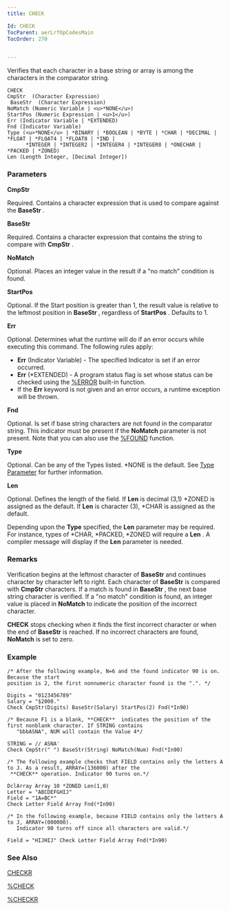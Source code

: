 ```yaml
---
title: CHECK

Id: CHECK
TocParent: aerLrfOpCodesMain
TocOrder: 270


---
```


Verifies that each character in a base string or array is among the characters in the comparator string. 

```
CHECK
CmpStr  (Character Expression)
 BaseStr  (Character Expression)
NoMatch (Numeric Variable | <u>*NONE</u>)
StartPos (Numeric Expression | <u>1</u>)
Err (Indicator Variable | *EXTENDED) 
Fnd (Indicator Variable)
Type (<u>*NONE</u> | *BINARY | *BOOLEAN | *BYTE | *CHAR | *DECIMAL | *FLOAT | *FLOAT4 | *FLOAT8 | *IND |
      *INTEGER | *INTEGER2 | *INTEGER4 | *INTEGER8 | *ONECHAR | *PACKED | *ZONED)
Len (Length Integer, [Decimal Integer])
```

### Parameters

**CmpStr** 

Required. Contains a character expression that is used to compare against the **BaseStr** .


**BaseStr** 

Required. Contains a character expression that contains the string to compare with **CmpStr** .


**NoMatch** 

Optional. Places an integer value in the result if a "no match" condition is found.


**StartPos** 

Optional. If the Start position is greater than 1, the result value is relative to the leftmost position in **BaseStr** , regardless of **StartPos** . Defaults to 1.


**Err** 

Optional. Determines what the runtime will do if an error occurs while executing this command. The following rules apply: 

- **Err** (Indicator Variable) - The specified Indicator is set if an error occurred.
- **Err** (*EXTENDED) - A program status flag is set whose status can be checked using the [%ERROR](ERROR_Function.html) built-in function.
- If the **Err** keyword is not given and an error occurs, a runtime exception will be thrown.


**Fnd** 

Optional. Is set if base string characters are not found in the comparator string. This indicator must be present if the **NoMatch** parameter is not present. Note that you can also use the [%FOUND](FOUND_Function.html) function.


**Type** 

Optional. Can be any of the Types listed. *NONE is the default. See [Type Parameter](Type_Parameter.html) for further information.


**Len** 

Optional. Defines the length of the field. If **Len** is decimal (3,1) *ZONED is assigned as the default. If **Len** is character (3), *CHAR is assigned as the default. 

Depending upon the **Type** specified, the **Len** parameter may be required. For instance, types of *CHAR, *PACKED, *ZONED will require a **Len** . A compiler message will display if the **Len** parameter is needed.


### Remarks
Verification begins at the leftmost character of **BaseStr** and continues character by character left to right. Each character of **BaseStr** is compared with **CmpStr** characters. If a match is found in **BaseStr** , the next base string character is verified. If a "no match" condition is found, an integer value is placed in **NoMatch** to indicate the position of the incorrect character. 

**CHECK** stops checking when it finds the first incorrect character or when the end of **BaseStr** is reached. If no incorrect characters are found, **NoMatch** is set to zero. 

### Example

```
/* After the following example, N=6 and the found indicator 90 is on. Because the start 
position is 2, the first nonnumeric character found is the ".". */

Digits = "0123456789"
Salary = "$2000."
Check CmpStr(Digits) BaseStr(Salary) StartPos(2) Fnd(*In90)

/* Because F1 is a blank, **CHECK**  indicates the position of the first nonblank character. If STRING contains 
   "bbbASNA", NUM will contain the Value 4*/

STRING = // ASNA'
Check CmpStr(" ") BaseStr(String) NoMatch(Num) Fnd(*In90)

/* The following example checks that FIELD contains only the letters A to J. As a result, ARRAY=(136000) after the
 **CHECK** operation. Indicator 90 turns on.*/

DclArray Array 10 *ZONED Len(1,0)
Letter = "ABCDEFGHIJ"
Field = "1A=BC*"
Check Letter Field Array Fnd(*In90)

/* In the following example, because FIELD contains only the letters A to J, ARRAY=(000000). 
   Indicator 90 turns off since all characters are valid.*/

Field = "HIJHIJ" Check Letter Field Array Fnd(*In90)
```

### See Also
[CHECKR](CHECKR.html)

[%CHECK](CHECK_Function.html)

[%CHECKR](CHECKR_Function.html) 
